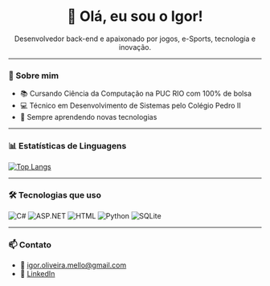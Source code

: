 <h1 align="center">👋 Olá, eu sou o Igor!</h1>

<p align="center">Desenvolvedor back-end e apaixonado por jogos, e-Sports, tecnologia e inovação.</p>

---

### 🚀 Sobre mim

- 📚 Cursando Ciência da Computação na PUC RIO com 100% de bolsa
- 💻 Técnico em Desenvolvimento de Sistemas pelo Colégio Pedro II
- 📘 Sempre aprendendo novas tecnologias  

---

### 📊 Estatísticas de Linguagens

[![Top Langs](https://github-readme-stats.vercel.app/api/top-langs/?username=igordemello&layout=compact&theme=transparent)](https://github.com/anuraghazra/github-readme-stats)

---

### 🛠 Tecnologias que uso

![C#](https://img.shields.io/badge/C%23-239120?style=flat&logo=c-sharp&logoColor=white)
![ASP.NET](https://img.shields.io/badge/ASP.NET-512BD4?style=flat&logo=.net&logoColor=white)
![HTML](https://img.shields.io/badge/HTML5-E34F26?style=flat&logo=html5&logoColor=white)
![Python](https://img.shields.io/badge/Python-3776AB?style=flat&logo=python&logoColor=white)
![SQLite](https://img.shields.io/badge/SQLite-003B57?style=flat&logo=sqlite&logoColor=white)

---

### 📫 Contato

- 📧 igor.oliveira.mello@gmail.com
- 💼 [LinkedIn](https://www.linkedin.com/in/igordemello/)
